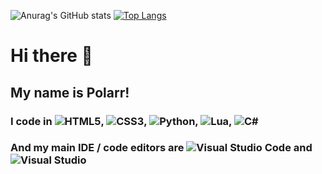 ![Anurag's GitHub stats](https://github-readme-stats.vercel.app/api?username=thepolardeveloper&count_private=true&theme=radical&bg_color=45,AB3ED5,F29C1A&title_color=fffff)
[![Top Langs](https://github-readme-stats.vercel.app/api/top-langs/?username=thepolardeveloper&theme=radical&layout=compact)](https://github.com/anuraghazra/github-readme-stats)

# Hi there 👋
## My name is Polarr!

### I code in ![HTML5](https://img.shields.io/badge/html5-%23E34F26.svg?style=for-the-badge&logo=html5&logoColor=white), 	![CSS3](https://img.shields.io/badge/css3-%231572B6.svg?style=for-the-badge&logo=css3&logoColor=white), ![Python](https://img.shields.io/badge/python-3670A0?style=for-the-badge&logo=python&logoColor=ffdd54), ![Lua](https://img.shields.io/badge/lua-%232C2D72.svg?style=for-the-badge&logo=lua&logoColor=white), ![C#](https://img.shields.io/badge/c%23-%23239120.svg?style=for-the-badge&logo=c-sharp&logoColor=white)

### And my main IDE / code editors are ![Visual Studio Code](https://img.shields.io/badge/Visual%20Studio%20Code-0078d7.svg?style=for-the-badge&logo=visual-studio-code&logoColor=white) and ![Visual Studio](https://img.shields.io/badge/Visual%20Studio-5C2D91.svg?style=for-the-badge&logo=visual-studio&logoColor=white)

